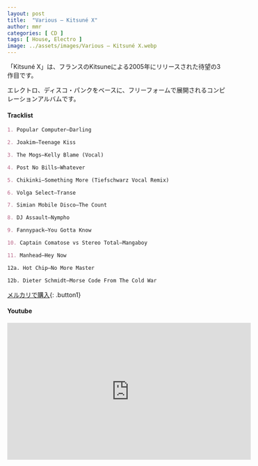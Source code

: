 ```yaml
---
layout: post
title:  "Various – Kitsuné X"
author: mmr
categories: [ CD ]
tags: [ House, Electro ]
image: ../assets/images/Various – Kitsuné X.webp
---
```


「Kitsuné X」は、フランスのKitsuneによる2005年にリリースされた待望の3作目です。

エレクトロ、ディスコ・パンクをベースに、フリーフォームで展開されるコンピレーションアルバムです。

#### Tracklist
```md
1. Popular Computer–Darling

2. Joakim–Teenage Kiss

3. The Mogs–Kelly Blame (Vocal)

4. Post No Bills–Whatever

5. Chikinki–Something More (Tiefschwarz Vocal Remix)

6. Volga Select–Transe

7. Simian Mobile Disco–The Count

8. DJ Assault–Nympho

9. Fannypack–You Gotta Know

10. Captain Comatose vs Stereo Total–Mangaboy

11. Manhead–Hey Now

12a. Hot Chip–No More Master

12b. Dieter Schmidt–Morse Code From The Cold War
```

[メルカリで購入](https://jp.mercari.com/item/m55280452092?afid=6142608987){: .button1}

#### Youtube
<iframe width="560" height="315" src="https://www.youtube.com/embed/fqEt09BxCz4?si=Mm9ZLs9St3xbp0NI" title="YouTube video player" frameborder="0" allow="accelerometer; autoplay; clipboard-write; encrypted-media; gyroscope; picture-in-picture; web-share" referrerpolicy="strict-origin-when-cross-origin" allowfullscreen></iframe>
